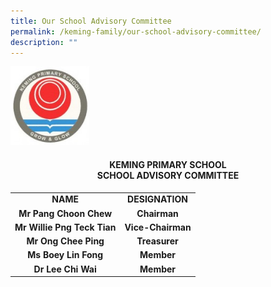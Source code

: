 ```yaml
---
title: Our School Advisory Committee
permalink: /keming-family/our-school-advisory-committee/
description: ""
---
```

<img style="width: 25%;" src="/images/logo1.jpg" />
<h4 style="text-align: center;">KEMING PRIMARY SCHOOL<br />SCHOOL ADVISORY COMMITTEE</h4>
<table border="0">
<tbody>
<tr>
<td style="text-align: center;"><strong>NAME</strong></td>
<td style="text-align: center;"><strong>DESIGNATION</strong></td>
</tr>
<tr>
<td style="text-align: center;"><strong>Mr Pang Choon Chew</strong></td>
<td style="text-align: center;"><strong>Chairman</strong></td>
</tr>
<tr>
<td style="text-align: center;"><strong>Mr Willie Png Teck Tian</strong></td>
<td style="text-align: center;"><strong>Vice-Chairman</strong></td>
</tr>
<tr>
<td style="text-align: center;"><strong>Mr Ong Chee Ping</strong></td>
<td style="text-align: center;"><strong>Treasurer</strong></td>
</tr>
<tr>
<td style="text-align: center;"><strong>Ms Boey Lin Fong</strong></td>
<td style="text-align: center;"><strong>Member</strong></td>
</tr>
<tr>
<td style="text-align: center;"><strong>Dr Lee Chi Wai</strong></td>
<td style="text-align: center;"><strong>Member</strong></td>
</tr>
</tbody>
</table>